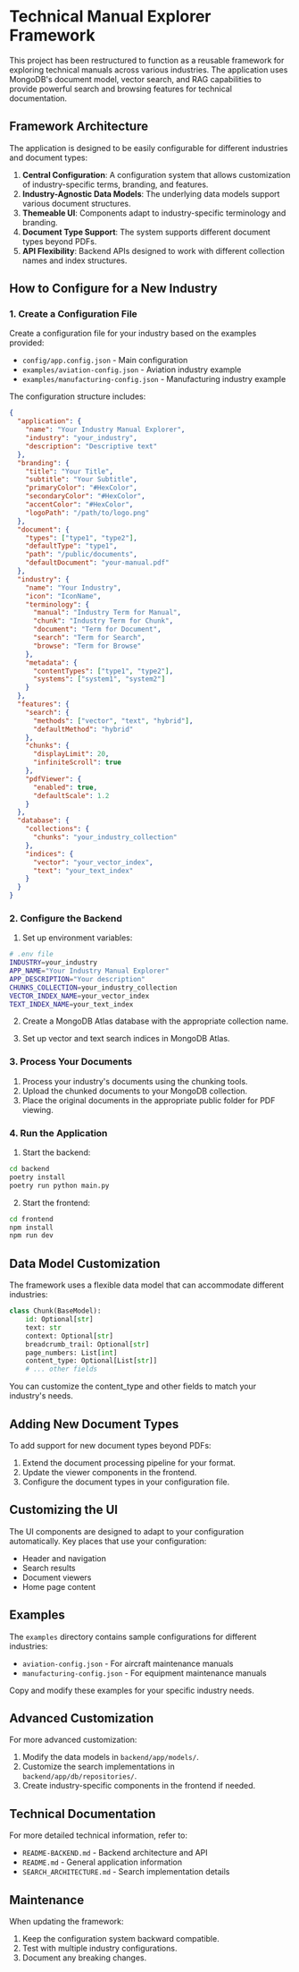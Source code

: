 # Technical Manual Explorer Framework

This project has been restructured to function as a reusable framework for exploring technical manuals across various industries. The application uses MongoDB's document model, vector search, and RAG capabilities to provide powerful search and browsing features for technical documentation.

## Framework Architecture

The application is designed to be easily configurable for different industries and document types:

1. **Central Configuration**: A configuration system that allows customization of industry-specific terms, branding, and features.
2. **Industry-Agnostic Data Models**: The underlying data models support various document structures.
3. **Themeable UI**: Components adapt to industry-specific terminology and branding.
4. **Document Type Support**: The system supports different document types beyond PDFs.
5. **API Flexibility**: Backend APIs designed to work with different collection names and index structures.

## How to Configure for a New Industry

### 1. Create a Configuration File

Create a configuration file for your industry based on the examples provided:

- `config/app.config.json` - Main configuration
- `examples/aviation-config.json` - Aviation industry example
- `examples/manufacturing-config.json` - Manufacturing industry example

The configuration structure includes:

```json
{
  "application": {
    "name": "Your Industry Manual Explorer",
    "industry": "your_industry",
    "description": "Descriptive text"
  },
  "branding": {
    "title": "Your Title",
    "subtitle": "Your Subtitle",
    "primaryColor": "#HexColor",
    "secondaryColor": "#HexColor",
    "accentColor": "#HexColor",
    "logoPath": "/path/to/logo.png"
  },
  "document": {
    "types": ["type1", "type2"],
    "defaultType": "type1",
    "path": "/public/documents",
    "defaultDocument": "your-manual.pdf"
  },
  "industry": {
    "name": "Your Industry",
    "icon": "IconName",
    "terminology": {
      "manual": "Industry Term for Manual",
      "chunk": "Industry Term for Chunk",
      "document": "Term for Document",
      "search": "Term for Search",
      "browse": "Term for Browse"
    },
    "metadata": {
      "contentTypes": ["type1", "type2"],
      "systems": ["system1", "system2"]
    }
  },
  "features": {
    "search": {
      "methods": ["vector", "text", "hybrid"],
      "defaultMethod": "hybrid"
    },
    "chunks": {
      "displayLimit": 20,
      "infiniteScroll": true
    },
    "pdfViewer": {
      "enabled": true,
      "defaultScale": 1.2
    }
  },
  "database": {
    "collections": {
      "chunks": "your_industry_collection"
    },
    "indices": {
      "vector": "your_vector_index",
      "text": "your_text_index"
    }
  }
}
```

### 2. Configure the Backend

1. Set up environment variables:

```bash
# .env file
INDUSTRY=your_industry
APP_NAME="Your Industry Manual Explorer"
APP_DESCRIPTION="Your description"
CHUNKS_COLLECTION=your_industry_collection
VECTOR_INDEX_NAME=your_vector_index
TEXT_INDEX_NAME=your_text_index
```

2. Create a MongoDB Atlas database with the appropriate collection name.

3. Set up vector and text search indices in MongoDB Atlas.

### 3. Process Your Documents

1. Process your industry's documents using the chunking tools.
2. Upload the chunked documents to your MongoDB collection.
3. Place the original documents in the appropriate public folder for PDF viewing.

### 4. Run the Application

1. Start the backend:

```bash
cd backend
poetry install
poetry run python main.py
```

2. Start the frontend:

```bash
cd frontend
npm install
npm run dev
```

## Data Model Customization

The framework uses a flexible data model that can accommodate different industries:

```python
class Chunk(BaseModel):
    id: Optional[str]
    text: str
    context: Optional[str]
    breadcrumb_trail: Optional[str]
    page_numbers: List[int]
    content_type: Optional[List[str]]
    # ... other fields
```

You can customize the content_type and other fields to match your industry's needs.

## Adding New Document Types

To add support for new document types beyond PDFs:

1. Extend the document processing pipeline for your format.
2. Update the viewer components in the frontend.
3. Configure the document types in your configuration file.

## Customizing the UI

The UI components are designed to adapt to your configuration automatically. Key places that use your configuration:

- Header and navigation
- Search results
- Document viewers
- Home page content

## Examples

The `examples` directory contains sample configurations for different industries:

- `aviation-config.json` - For aircraft maintenance manuals
- `manufacturing-config.json` - For equipment maintenance manuals

Copy and modify these examples for your specific industry needs.

## Advanced Customization

For more advanced customization:

1. Modify the data models in `backend/app/models/`.
2. Customize the search implementations in `backend/app/db/repositories/`.
3. Create industry-specific components in the frontend if needed.

## Technical Documentation

For more detailed technical information, refer to:

- `README-BACKEND.md` - Backend architecture and API
- `README.md` - General application information
- `SEARCH_ARCHITECTURE.md` - Search implementation details

## Maintenance

When updating the framework:

1. Keep the configuration system backward compatible.
2. Test with multiple industry configurations.
3. Document any breaking changes.
